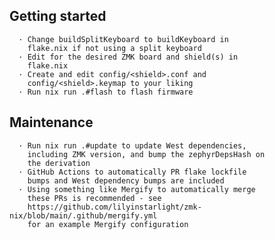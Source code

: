 ## Getting started

      · Change buildSplitKeyboard to buildKeyboard in
        flake.nix if not using a split keyboard
      · Edit for the desired ZMK board and shield(s) in
        flake.nix
      · Create and edit config/<shield>.conf and
        config/<shield>.keymap to your liking
      · Run nix run .#flash to flash firmware

## Maintenance

      · Run nix run .#update to update West dependencies,
        including ZMK version, and bump the zephyrDepsHash on
        the derivation
      · GitHub Actions to automatically PR flake lockfile
        bumps and West dependency bumps are included
      · Using something like Mergify to automatically merge
        these PRs is recommended - see
        https://github.com/lilyinstarlight/zmk-nix/blob/main/.github/mergify.yml
        for an example Mergify configuration
